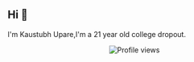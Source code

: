 ## Hi 👋
I'm Kaustubh Upare,I'm a 21 year old college dropout.

<div align="center"> <img src="https://komarev.com/ghpvc/?username=Kaustubh-Upare&label=Profile%20views&color=grey&style=for-the-badge" alt="Profile views" /> </div>
<!--
**Kaustubh-Upare/Kaustubh-Upare** is a ✨ _special_ ✨ repository because its `README.md` (this file) appears on your GitHub profile.

Here are some ideas to get you started:

- 🔭 I’m currently working on ...
- 🌱 I’m currently learning ...
- 👯 I’m looking to collaborate on ...
- 🤔 I’m looking for help with ...
- 💬 Ask me about ...
- 📫 How to reach me: ...
- 😄 Pronouns: ...
- ⚡ Fun fact: ...
-->
